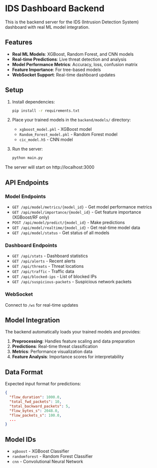 # IDS Dashboard Backend

This is the backend server for the IDS (Intrusion Detection System) dashboard with real ML model integration.

## Features

- **Real ML Models**: XGBoost, Random Forest, and CNN models
- **Real-time Predictions**: Live threat detection and analysis
- **Model Performance Metrics**: Accuracy, loss, confusion matrix
- **Feature Importance**: For tree-based models
- **WebSocket Support**: Real-time dashboard updates

## Setup

1. Install dependencies:
   ```bash
   pip install -r requirements.txt
   ```

2. Place your trained models in the `backend/models/` directory:
   - `xgboost_model.pkl` - XGBoost model
   - `Random_Forest_model.pkl` - Random Forest model
   - `cic_model.h5` - CNN model

3. Run the server:
   ```bash
   python main.py
   ```

The server will start on http://localhost:3000

## API Endpoints

### Model Endpoints
- `GET /api/model/metrics/{model_id}` - Get model performance metrics
- `GET /api/model/importance/{model_id}` - Get feature importance (XGBoost/RF only)
- `POST /api/model/predict/{model_id}` - Make predictions
- `GET /api/model/realtime/{model_id}` - Get real-time model data
- `GET /api/model/status` - Get status of all models

### Dashboard Endpoints
- `GET /api/stats` - Dashboard statistics
- `GET /api/alerts` - Recent alerts
- `GET /api/threats` - Threat locations
- `GET /api/traffic` - Traffic data
- `GET /api/blocked-ips` - List of blocked IPs
- `GET /api/suspicious-packets` - Suspicious network packets

### WebSocket
Connect to `/ws` for real-time updates

## Model Integration

The backend automatically loads your trained models and provides:

1. **Preprocessing**: Handles feature scaling and data preparation
2. **Predictions**: Real-time threat classification
3. **Metrics**: Performance visualization data
4. **Feature Analysis**: Importance scores for interpretability

## Data Format

Expected input format for predictions:
```json
{
  "flow_duration": 1000.0,
  "total_fwd_packets": 10,
  "total_backward_packets": 5,
  "flow_bytes_s": 2048.0,
  "flow_packets_s": 100.0,
  ...
}
```

## Model IDs
- `xgboost` - XGBoost Classifier
- `randomforest` - Random Forest Classifier  
- `cnn` - Convolutional Neural Network
